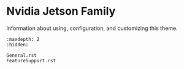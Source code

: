 # Nvidia Jetson Family

Information about using, configuration, and customizing this theme.

```{toctree}
:maxdepth: 2
:hidden:

General.rst
FeatureSupport.rst
```